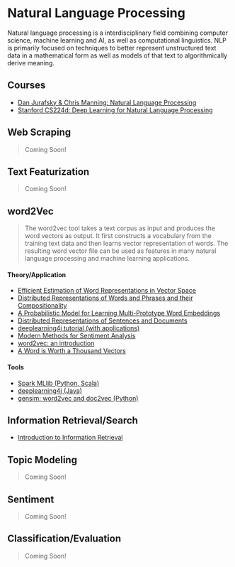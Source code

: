 # Natural Language Processing

Natural language processing is a interdisciplinary field combining computer science, machine learning and AI, as well as computational linguistics.  NLP is primarily focused on techniques to better represent unstructured text data in a mathematical form as well as models of that text to algorithmically derive meaning.

## Courses

* [Dan Jurafsky & Chris Manning: Natural Language Processing](https://www.youtube.com/playlist?list=PL6397E4B26D00A269)
* [Stanford CS224d: Deep Learning for Natural Language Processing](http://cs224d.stanford.edu/index.html)

## Web Scraping

> Coming Soon!

## Text Featurization

> Coming Soon!

## word2Vec

> The word2vec tool takes a text corpus as input and produces the word vectors as output. It first constructs a vocabulary from the training text data and then learns vector representation of words. The resulting word vector file can be used as features in many natural language processing and machine learning applications.

#### Theory/Application

* [Efficient Estimation of Word Representations in
Vector Space](http://arxiv.org/pdf/1301.3781.pdf)
* [Distributed Representations of Words and Phrases
and their Compositionality](http://papers.nips.cc/paper/5021-distributed-representations-of-words-and-phrases-and-their-compositionality.pdf)
* [A Probabilistic Model for Learning Multi-Prototype Word Embeddings](http://www.aclweb.org/anthology/C14-1016)
* [Distributed Representations of Sentences and Documents](http://arxiv.org/pdf/1405.4053v2.pdf)
* [deeplearning4j tutorial (with applications)](http://deeplearning4j.org/word2vec.html)
* [Modern Methods for Sentiment Analysis](https://districtdatalabs.silvrback.com/modern-methods-for-sentiment-analysis)
* [word2vec: an introduction](http://www.folgertkarsdorp.nl/word2vec-an-introduction/)
* [A Word is Worth a Thousand Vectors](http://multithreaded.stitchfix.com/blog/2015/03/11/word-is-worth-a-thousand-vectors/)

#### Tools

* [Spark MLlib (Python, Scala)](http://spark.apache.org/docs/latest/mllib-feature-extraction.html#word2vec)
* [deeplearning4j (Java)](http://deeplearning4j.org/word2vec.html)
* [gensim: word2vec and doc2vec (Python)](https://radimrehurek.com/gensim/models/word2vec.html)

## Information Retrieval/Search

* [Introduction to Information Retrieval](http://nlp.stanford.edu/IR-book/)

## Topic Modeling

> Coming Soon!

## Sentiment

> Coming Soon!

## Classification/Evaluation

> Coming Soon!
